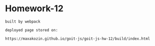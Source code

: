 # Homework-12

```terminal
built by webpack

deployed page stored on:

https://maxakozin.github.io/goit-js/goit-js-hw-12/build/index.html
```
